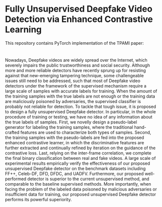 # Fully Unsupervised Deepfake Video Detection via Enhanced Contrastive Learning
This repository contains PyTorch implementation of the TPAMI paper:
# 
Nowadays, Deepfake videos are widely spread over the Internet, which severely impairs the public trustworthiness and social security. Although more and more reliable detectors have recently sprung up for resisting against that new-emerging tampering technique, some challengeable issues still need to be addressed, such that most of Deepfake video detectors under the framework of the supervised mechanism require a large scale of samples with accurate labels for training. When the amount of the training samples with the true labels are not enough or the training data are maliciously poisoned by adversaries, the supervised classifier is probably not reliable for detection. To tackle that tough issue, it is proposed to design a fully unsupervised Deepfake detector. In particular, in the whole procedure of training or testing, we have no idea of any information about the true labels of samples. First, we novelly design a pseudo-label generator for labeling the training samples, where the traditional hand-crafted features are used to characterize both types of samples. Second, the training samples with the pseudo-labels are fed into the proposed enhanced contrastive learner, in which the discriminative features are further extracted and continually refined by iteration on the guidance of the contrastive loss. Last, relying on the inter-frame correlation, we complete the final binary classification between real and fake videos. A large scale of experimental results empirically verify the effectiveness of our proposed unsupervised Deepfake detector on the benchmark datasets including FF++, Celeb-DF, DFD, DFDC, and UADFV. Furthermore, our proposed well-performed detector is superior to the current unsupervised method, and comparable to the baseline supervised methods. More importantly, when facing the problem of the labeled data poisoned by malicious adversaries or insufficient data for training, our proposed unsupervised Deepfake detector performs its powerful superiority. 
